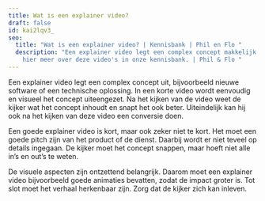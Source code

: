 ```yaml
---
title: Wat is een explainer video?
draft: false
id: kai2lqv3_
seo:
  title: "Wat is een explainer video? | Kennisbank | Phil en Flo "
  description: "Een explainer video legt een complex concept makkelijk uit. Leer
    hier meer over deze video's in onze kennisbank. | Phil & Flo "
---
```

Een explainer video legt een complex concept uit, bijvoorbeeld nieuwe software of een technische oplossing. In een korte video wordt eenvoudig en visueel het concept uiteengezet. Na het kijken van de video weet de kijker wat het concept inhoudt en snapt het ook beter. Uiteindelijk kan hij ook na het kijken van deze video een conversie doen. 

Een goede explainer video is kort, maar ook zeker niet te kort. Het moet een goede pitch zijn van het product of de dienst. Daarbij wordt er niet teveel op details ingegaan. De kijker moet het concept snappen, maar hoeft niet alle in’s en out’s te weten. 

De visuele aspecten zijn ontzettend belangrijk. Daarom moet een explainer video bijvoorbeeld goede animaties bevatten, zodat de impact groter is. Tot slot moet het verhaal herkenbaar zijn. Zorg dat de kijker zich kan inleven.